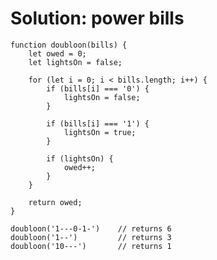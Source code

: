 # Solution: power bills

    function doubloon(bills) {
        let owed = 0;
        let lightsOn = false;
        
        for (let i = 0; i < bills.length; i++) {
            if (bills[i] === '0') {
                lightsOn = false;
            }
            
            if (bills[i] === '1') {
                lightsOn = true;
            }
            
            if (lightsOn) {
                owed++;
            }
        }
        
        return owed;
    }

    doubloon('1---0-1-')    // returns 6
    doubloon('1--')         // returns 3
    doubloon('10---')       // returns 1